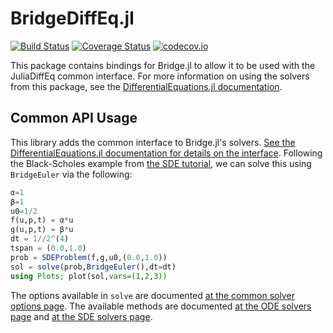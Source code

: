 # BridgeDiffEq.jl

[![Build Status](https://github.com/SciML/BridgeDiffEq.jl/workflows/CI/badge.svg)](https://github.com/SciML/BridgeDiffEq.jl/actions?query=workflow%3ACI)
[![Coverage Status](https://coveralls.io/repos/JuliaDiffEq/BridgeDiffEq.jl/badge.svg?branch=master&service=github)](https://coveralls.io/github/JuliaDiffEq/BridgeDiffEq.jl?branch=master)
[![codecov.io](http://codecov.io/github/JuliaDiffEq/BridgeDiffEq.jl/coverage.svg?branch=master)](http://codecov.io/github/JuliaDiffEq/BridgeDiffEq.jl?branch=master)

This package contains bindings for Bridge.jl to allow it to be used with the
JuliaDiffEq common interface. For more information on using the solvers from this
package, see the [DifferentialEquations.jl documentation](https://juliadiffeq.github.io/DiffEqDocs.jl/dev/).

## Common API Usage

This library adds the common interface to Bridge.jl's solvers. [See the DifferentialEquations.jl documentation for details on the interface](http://docs.juliadiffeq.org/dev/index.html). Following the Black-Scholes example from [the SDE tutorial](http://docs.juliadiffeq.org/dev/tutorials/ode_example.html), we can solve this using `BridgeEuler` via the following:

```julia
α=1
β=1
u0=1/2
f(u,p,t) = α*u
g(u,p,t) = β*u
dt = 1//2^(4)
tspan = (0.0,1.0)
prob = SDEProblem(f,g,u0,(0.0,1.0))
sol = solve(prob,BridgeEuler(),dt=dt)
using Plots; plot(sol,vars=(1,2,3))
```

The options available in `solve` are documented [at the common solver options page](http://docs.juliadiffeq.org/dev/basics/common_solver_opts.html). The available methods are documented [at the ODE solvers page](http://docs.juliadiffeq.org/dev/solvers/ode_solve.html#DiffEqBridge.jl-1)
and [at the SDE solvers page](http://docs.juliadiffeq.org/dev/solvers/sde_solve.html#DiffEqBridge.jl-1).
